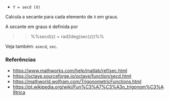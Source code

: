 - `Y = secd (X)`

Calcula a secante para cada elemento de `X` em graus.

A secante em graus é definida por

> > %%secd(z) = rad2deg(sec(z))%%

Veja também: `asecd`, `sec`.

### Referências

- https://www.mathworks.com/help/matlab/ref/sec.html
- https://octave.sourceforge.io/octave/function/secd.html
- https://mathworld.wolfram.com/TrigonometricFunctions.html
- https://pt.wikipedia.org/wiki/Fun%C3%A7%C3%A3o_trigonom%C3%A9trica
